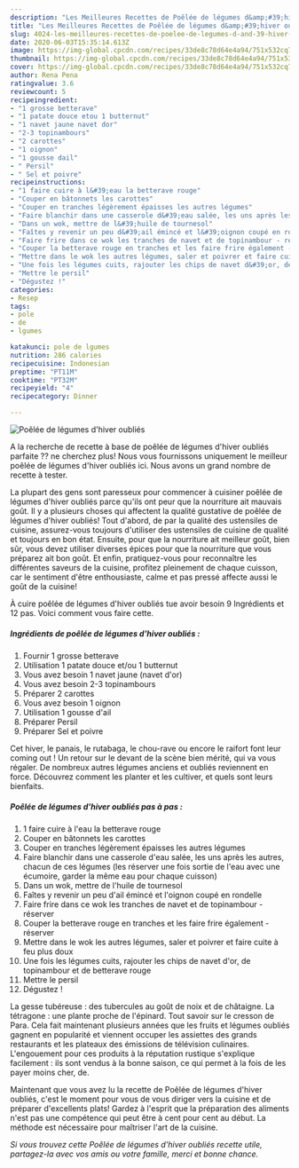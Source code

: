 ```yaml
---
description: "Les Meilleures Recettes de Poêlée de légumes d&amp;#39;hiver oubliés"
title: "Les Meilleures Recettes de Poêlée de légumes d&amp;#39;hiver oubliés"
slug: 4024-les-meilleures-recettes-de-poelee-de-legumes-d-and-39-hiver-oublies
date: 2020-06-03T15:35:14.613Z
image: https://img-global.cpcdn.com/recipes/33de8c78d64e4a94/751x532cq70/poelee-de-legumes-dhiver-oublies-photo-principale-de-la-recette.jpg
thumbnail: https://img-global.cpcdn.com/recipes/33de8c78d64e4a94/751x532cq70/poelee-de-legumes-dhiver-oublies-photo-principale-de-la-recette.jpg
cover: https://img-global.cpcdn.com/recipes/33de8c78d64e4a94/751x532cq70/poelee-de-legumes-dhiver-oublies-photo-principale-de-la-recette.jpg
author: Rena Pena
ratingvalue: 3.6
reviewcount: 5
recipeingredient:
- "1 grosse betterave"
- "1 patate douce etou 1 butternut"
- "1 navet jaune navet dor"
- "2-3 topinambours"
- "2 carottes"
- "1 oignon"
- "1 gousse dail"
- " Persil"
- " Sel et poivre"
recipeinstructions:
- "1 faire cuire à l&#39;eau la betterave rouge"
- "Couper en bâtonnets les carottes"
- "Couper en tranches légèrement épaisses les autres légumes"
- "Faire blanchir dans une casserole d&#39;eau salée, les uns après les autres, chacun de ces légumes (les réserver une fois sortie de l&#39;eau avec une écumoire, garder la même eau pour chaque cuisson)"
- "Dans un wok, mettre de l&#39;huile de tournesol"
- "Faîtes y revenir un peu d&#39;ail émincé et l&#39;oignon coupé en rondelle"
- "Faire frire dans ce wok les tranches de navet et de topinambour - réserver"
- "Couper la betterave rouge en tranches et les faire frire également - réserver"
- "Mettre dans le wok les autres légumes, saler et poivrer et faire cuite à feu plus doux"
- "Une fois les légumes cuits, rajouter les chips de navet d&#39;or, de topinambour et de betterave rouge"
- "Mettre le persil"
- "Dégustez !"
categories:
- Resep
tags:
- pole
- de
- lgumes

katakunci: pole de lgumes 
nutrition: 286 calories
recipecuisine: Indonesian
preptime: "PT11M"
cooktime: "PT32M"
recipeyield: "4"
recipecategory: Dinner

---
```



![Poêlée de légumes d&#39;hiver oubliés](https://img-global.cpcdn.com/recipes/33de8c78d64e4a94/751x532cq70/poelee-de-legumes-dhiver-oublies-photo-principale-de-la-recette.jpg)

A la recherche de recette à base de poêlée de légumes d&#39;hiver oubliés parfaite ?? ne cherchez plus! Nous vous fournissons uniquement le meilleur poêlée de légumes d&#39;hiver oubliés ici. Nous avons un grand nombre de recette à tester.

La plupart des gens sont paresseux pour commencer à cuisiner poêlée de légumes d&#39;hiver oubliés parce qu'ils ont peur que la nourriture ait mauvais goût. Il y a plusieurs choses qui affectent la qualité gustative de poêlée de légumes d&#39;hiver oubliés! Tout d'abord, de par la qualité des ustensiles de cuisine, assurez-vous toujours d'utiliser des ustensiles de cuisine de qualité et toujours en bon état. Ensuite, pour que la nourriture ait meilleur goût, bien sûr, vous devez utiliser diverses épices pour que la nourriture que vous préparez ait bon goût. Et enfin, pratiquez-vous pour reconnaître les différentes saveurs de la cuisine, profitez pleinement de chaque cuisson, car le sentiment d'être enthousiaste, calme et pas pressé affecte aussi le goût de la cuisine!

<!--inarticleads1-->

À cuire poêlée de légumes d&#39;hiver oubliés tue avoir besoin 9 Ingrédients et 12 pas. Voici comment vous faire cette.

##### Ingrédients de poêlée de légumes d&#39;hiver oubliés :

1. Fournir 1 grosse betterave
1. Utilisation 1 patate douce et/ou 1 butternut
1. Vous avez besoin 1 navet jaune (navet d&#39;or)
1. Vous avez besoin 2-3 topinambours
1. Préparer 2 carottes
1. Vous avez besoin 1 oignon
1. Utilisation 1 gousse d&#39;ail
1. Préparer  Persil
1. Préparer  Sel et poivre


Cet hiver, le panais, le rutabaga, le chou-rave ou encore le raifort font leur coming out ! Un retour sur le devant de la scène bien mérité, qui va vous régaler. De nombreux autres légumes anciens et oubliés reviennent en force. Découvrez comment les planter et les cultiver, et quels sont leurs bienfaits. 

<!--inarticleads2-->

##### Poêlée de légumes d&#39;hiver oubliés pas à pas :

1. 1 faire cuire à l&#39;eau la betterave rouge
1. Couper en bâtonnets les carottes
1. Couper en tranches légèrement épaisses les autres légumes
1. Faire blanchir dans une casserole d&#39;eau salée, les uns après les autres, chacun de ces légumes (les réserver une fois sortie de l&#39;eau avec une écumoire, garder la même eau pour chaque cuisson)
1. Dans un wok, mettre de l&#39;huile de tournesol
1. Faîtes y revenir un peu d&#39;ail émincé et l&#39;oignon coupé en rondelle
1. Faire frire dans ce wok les tranches de navet et de topinambour - réserver
1. Couper la betterave rouge en tranches et les faire frire également - réserver
1. Mettre dans le wok les autres légumes, saler et poivrer et faire cuite à feu plus doux
1. Une fois les légumes cuits, rajouter les chips de navet d&#39;or, de topinambour et de betterave rouge
1. Mettre le persil
1. Dégustez !


La gesse tubéreuse : des tubercules au goût de noix et de châtaigne. La tétragone : une plante proche de l&#39;épinard. Tout savoir sur le cresson de Para. Cela fait maintenant plusieurs années que les fruits et légumes oubliés gagnent en popularité et viennent occuper les assiettes des grands restaurants et les plateaux des émissions de télévision culinaires. L&#39;engouement pour ces produits à la réputation rustique s&#39;explique facilement : ils sont vendus à la bonne saison, ce qui permet à la fois de les payer moins cher, de. 

<!--inarticleads1-->

<p>
Maintenant que vous avez lu la recette de Poêlée de légumes d&#39;hiver oubliés, c'est le moment pour vous de vous diriger vers la cuisine et de préparer d'excellents plats! Gardez à l'esprit que la préparation des aliments n'est pas une compétence qui peut être à cent pour cent au début. La méthode est nécessaire pour maîtriser l'art de la cuisine.
</p>

<p>
<i>Si vous trouvez cette Poêlée de légumes d&#39;hiver oubliés recette utile, partagez-la avec vos amis ou votre famille, merci et bonne chance.</i>
</p>
